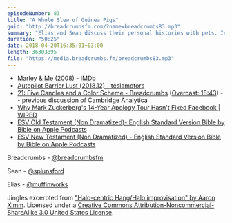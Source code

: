 ```yaml
---
episodeNumber: 83
title: "A Whole Slew of Guinea Pigs"
guid: "http://breadcrumbsfm.com/?name=breadcrumbs83.mp3"
summary: "Elias and Sean discuss their personal histories with pets. In the aftershow, they briefly cover self-driving car fatalities, Facebook and Cambridge Analytica, and current podcast listening."
duration: "50:25"
date: 2018-04-20T16:35:01+03:00
length: 36303895
file: "https://media.breadcrumbs.fm/breadcrumbs83.mp3"
---
```


- [Marley & Me (2008) - IMDb](http://www.imdb.com/title/tt0822832/)
- [Autopilot Barrier Lust (2018.12) - teslamotors](https://www.reddit.com/r/teslamotors/comments/8a0jfh/autopilot_barrier_lust_201812/)
- [21: Five Candles and a Color Scheme - Breadcrumbs](https://breadcrumbs.fm/21/) ([Overcast: 18:43](https://overcast.fm/+LlyqU68fU/18:43)) -- previous discussion of Cambridge Analytica
- [Why Mark Zuckerberg's 14-Year Apology Tour Hasn't Fixed Facebook | WIRED](https://www.wired.com/story/why-zuckerberg-15-year-apology-tour-hasnt-fixed-facebook/)
- [ESV Old Testament (Non Dramatized)- English Standard Version Bible by Bible on Apple Podcasts](https://itunes.apple.com/us/podcast/esv-old-testament-non-dramatized-english-standard-version/id1281645771?mt=2)
- [ESV New Testament (Non Dramatized) - English Standard Version Bible by Bible on Apple Podcasts](https://itunes.apple.com/us/podcast/esv-new-testament-non-dramatized-english-standard-version/id1281642227?mt=2)

Breadcrumbs - [@breadcrumbsfm](https://twitter.com/breadcrumbsfm)

Sean - [@splunsford](https://twitter.com/splunsford)

Elias - [@muffinworks](https://twitter.com/muffinworks)

Jingles excerpted from ["Halo-centric Hang/Halo improvisation" by Aaron Ximm](http://freemusicarchive.org/music/aaron_ximm/handpans_and_the_hang/). Licensed under a [Creative Commons Attribution-Noncommercial-ShareAlike 3.0 United States License](http://creativecommons.org/licenses/by-nc-sa/3.0/us/).